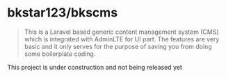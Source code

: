 # bkstar123/bkscms

> This is a Laravel based generic content management system (CMS) which is integrated with AdminLTE for UI part. The features are very basic and it only serves for the purpose of saving you from doing some boilerplate coding.  

This project is under construction and not being released yet